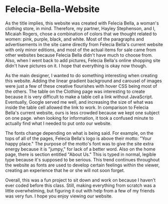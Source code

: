 # Felecia-Bella-Website
  <p> As the title implies, this website was created with Felecia Bella, a woman's clothing store, in mind. Therefore, my partner, Hayley Stephenson, and I, Micaiah Rogers, chose a combination of colors that we thought related to women: pink, purple, black, and white. Most of the paragraphs and advertisements in the site came directly from Felecia Bella's current website with only minor editions, and most of the actual items for sale came from other websites because Felecia Bella didn't have much to choose from. Also, when I went back to add pictures, Felecia Bella's online shopping site didn't have pictures on it. I hope that everything is okay now though.</p>
  <p>As the main designer, I wanted to do something interesting when creating this website. Adding the linear gradient background and carousel of images were just a few of these creative flourishes with hover CSS being most of the others. The table on the Clothing page was interesting to create because it is very difficult to make a table cell a link without JavaScript. Eventually, Google served me well, and increasing the size of what was inside the table cell allowed the link to work. In comparison to Felecia Bella's current website, ours is less crowded because we kept one subject on one page. when looking for information, it took a confused minute to actually find what I needed to put onto our website.</p> 
  <p>The fonts change depending on what is being said. For example, on the tops of all of the pages, Felecia Bella's logo is above their motto: "Your happy place." The purpose of the motto's font was to give the site extra energy because it is "jumpy," for lack of a better word. Also on the home page, there is  section entitled "About Us." This is typed in normal, legible type because it's supposed to be serious. This trend continues throughout the website as fonts are used to develop certain feelings within the viewer, creating an experience that he or she will not soon forget.</p>
  <p>Overall, this was a fun project to sit down and work on because I haven't ever coded before this class. Still, making everything from scratch was a little overwhelming, but figuring it out with help from a few of my friends was very fun. I hope you enjoy viewing our website.</p>
